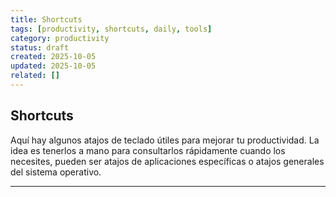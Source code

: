 ```yaml
---
title: Shortcuts
tags: [productivity, shortcuts, daily, tools]
category: productivity
status: draft
created: 2025-10-05
updated: 2025-10-05
related: []
---
```


## Shortcuts

Aquí hay algunos atajos de teclado útiles para mejorar tu productividad. La idea es tenerlos a mano para consultarlos rápidamente cuando los necesites, pueden ser atajos de aplicaciones específicas o atajos generales del sistema operativo.

---
